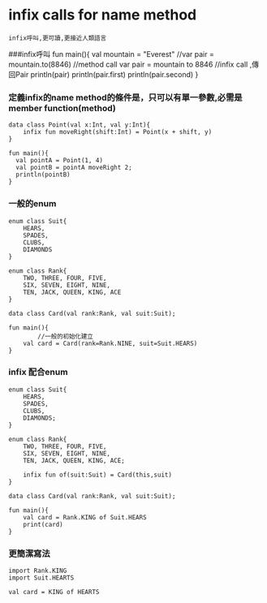 # infix calls for name method
~~~
infix呼叫,更可讀,更接近人類語言
~~~

###infix呼叫
	fun main(){
	  val mountain = "Everest"
	  //var pair = mountain.to(8846) //method call
	    var pair = mountain to 8846 //infix call ,傳回Pair
	    println(pair)
	    println(pair.first)
	    println(pair.second)
	}

### 定義infix的name method的條件是，只可以有單一參數,必需是member function(method)
	data class Point(val x:Int, val y:Int){
	    infix fun moveRight(shift:Int) = Point(x + shift, y)
	}
	
	fun main(){
	  val pointA = Point(1, 4)
	  val pointB = pointA moveRight 2;
	  println(pointB)
	}
	
### 一般的enum
	enum class Suit{
	    HEARS,
	    SPADES,
	    CLUBS,
	    DIAMONDS
	}
	
	enum class Rank{
	    TWO, THREE, FOUR, FIVE,
	    SIX, SEVEN, EIGHT, NINE,
	    TEN, JACK, QUEEN, KING, ACE
	}
	
	data class Card(val rank:Rank, val suit:Suit);
	
	fun main(){
			//一般的初始化建立
	    val card = Card(rank=Rank.NINE, suit=Suit.HEARS)
	}
	
### infix 配合enum
	enum class Suit{
	    HEARS,
	    SPADES,
	    CLUBS,
	    DIAMONDS;
	}
	
	enum class Rank{
	    TWO, THREE, FOUR, FIVE,
	    SIX, SEVEN, EIGHT, NINE,
	    TEN, JACK, QUEEN, KING, ACE;
	
	    infix fun of(suit:Suit) = Card(this,suit)
	}
	
	data class Card(val rank:Rank, val suit:Suit);
	
	fun main(){
	    val card = Rank.KING of Suit.HEARS
	    print(card)
	}

### 更簡潔寫法
	import Rank.KING
	import Suit.HEARTS
	
	val card = KING of HEARTS